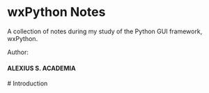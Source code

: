 # wxPython Notes

A collection of notes during my study of the Python GUI framework, wxPython.

























Author:

#### ALEXIUS S. ACADEMIA

<div style="page-break-after: always;"></div>
# Introduction

